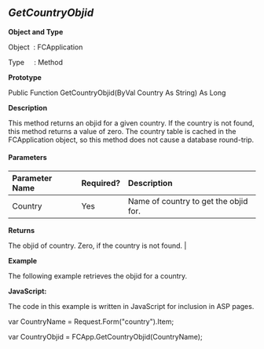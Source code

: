 _GetCountryObjid_
-----------------

**Object and Type**

Object  : FCApplication

Type     : Method

**Prototype**

Public Function GetCountryObjid(ByVal Country As String) As Long

**Description**

This method returns an objid for a given country. If the country is not found, this method returns a value of zero. The country table is cached in the FCApplication object, so this method does not cause a database round-trip.

#### Parameters

| Parameter Name | Required? | Description |
|:--- |:--- |:--- |
| Country | Yes | Name of country to get the objid for. |

**Returns**

The objid of country. Zero, if the country is not found. |

**Example**

The following example retrieves the objid for a country.

**JavaScript:**

The code in this example is written in JavaScript for inclusion in ASP pages.

var CountryName = Request.Form("country").Item;

var CountryObjid = FCApp.GetCountryObjid(CountryName);